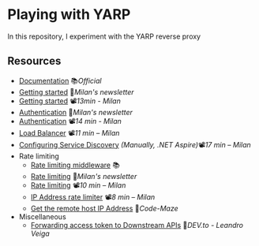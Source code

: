 # Playing with YARP

In this repository, I experiment with the YARP reverse proxy

## Resources

- [Documentation](https://microsoft.github.io/reverse-proxy/articles) 📚*Official*
- [Getting started](https://www.milanjovanovic.tech/blog/implementing-an-api-gateway-for-microservices-with-yarp) 📓*Milan's newsletter*
- [Getting started](https://youtu.be/UidT7YYu97s) 📽️*13min - Milan*
- [Authentication](https://www.milanjovanovic.tech/blog/implementing-api-gateway-authentication-with-yarp) 📓*Milan's newsletter*
- [Authentication](https://youtu.be/gk1uQrWDMjk) 📽️*14 min - Milan*
- [Load Balancer](https://youtu.be/0RaH9hhOF4g) 📽️*11 min – Milan*
- [Configuring Service Discovery](https://youtu.be/dycTcAbjz9s) *(Manually, .NET Aspire)*📽️*17 min – Milan*
- Rate limiting
  - [Rate limiting middleware](https://learn.microsoft.com/en-us/aspnet/core/performance/rate-limit) 📚
  - [Rate limiting](https://www.milanjovanovic.tech/blog/advanced-rate-limiting-use-cases-in-dotnet) 📓*Milan's newsletter*
  - [Rate limiting](https://youtu.be/1tPVVDEDGtE) 📽️*10 min – Milan*
  - [IP Address rate limiter](https://youtu.be/PIfGHbvuAtM) 📽️*8 min – Milan*
  - [Get the remote host IP Address](https://code-maze.com/aspnetcore-how-to-get-the-remote-host-ip-address) 📓*Code-Maze*
- Miscellaneous
  - [Forwarding access token to Downstream APIs](https://dev.to/leandroveiga/securing-apis-with-yarp-authentication-and-authorization-in-net-8-minimal-apis-2960) 📓*DEV.to - Leandro Veiga*